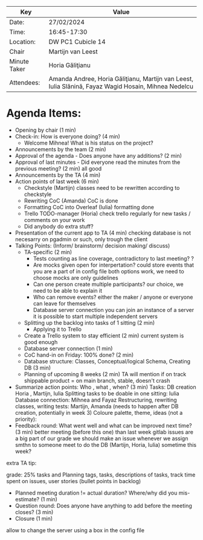 | Key | Value |
| --- | --- |
| Date: | 27/02/2024 |
| Time: | 16:45-17:30 |
| Location: | DW PC1 Cubicle 14 |
| Chair | Martijn van Leest |
| Minute Taker | Horia Găliţianu |
| Attendees: | Amanda Andree, Horia Găliţianu, Martijn van Leest, Iulia Slănină, Fayaz Wagid Hosain, Mihnea Nedelcu |  


# Agenda Items:
- Opening by chair (1 min)
- Check-in: How is everyone doing? (4 min)
    - Welcome Mihnea! What is his status on the project?
- Announcements by the team (2 min)
- Approval of the agenda - Does anyone have any additions? (2 min)
- Approval of last minutes - Did everyone read the minutes from the previous meeting? (2 min)
    all good
- Announcements by the TA (4 min)
- Action points of last week (6 min)
    - Checkstyle (Martijn)
    classes need to be rewritten according to checkstyle
    - Rewriting CoC (Amanda)
    CoC is done
    - Formatting CoC into Overleaf (Iulia)
    formatting done
    - Trello TODO-manager (Horia)
    check trello regularly for new tasks / comments on your work
    - Did anybody do extra stuff?
- Presentation of the current app to TA (4 min)
    checking database is not necesarry on pgadmin or such, only trough the client
- Talking Points: (Inform/ brainstorm/ decision making/ discuss)
    - TA-specific (2 min)
        - Tests counting as line coverage, contradictory to last meeting?
        ?
        - Are mocks given open for interpertation?
        could store events that you are a part of in config file
        both options work, we need to choose
        mocks are only guidelines
        - Can one person create multiple participants?
        our choice, we need to be able to explain it
        - Who can remove events?
        either the maker / anyone or everyone can leave for themselves
        - Database server connection
        you can join an instance of a server
        it is possible to start multiple independent servers 
    - Splitting up the backlog into tasks of 1 sitting (2 min)
        - Applying it to Trello
    - Create a Trello system to stay efficient (2 min)
    current system is good enough
    - Database server connection (1 min)
    - CoC hand-in on Friday: 100% done? (2 min)
    - Database structure: Classes, Conceptual/logical Schema, Creating DB (3 min)
    - Planning of upcoming 8 weeks (2 min)
    TA will mention if on track
    shippable product = on main branch, stable, doesn't crash
- Summarize action points: Who , what , when? (3 min)
Tasks:   DB creation Horia , Martijn, Iulia
        Splitting tasks to be doable in one sitting: Iulia
        Database connection: Mihnea and Fayaz
        Restructuring, rewriting classes, writing tests: Martijn, Amanda (needs to happen after DB creation, potentially in week 3)
        Coloure palette, theme, ideas (not a priority): 
- Feedback round: What went well and what can be improved next time? (3 min)
    better meeting (before this one) than last week
    gitlab issues are a big part of our grade
    we should make an issue whenever we assign smthn to someone
    meet to do the DB (Martijn, Horia, Iulia) sometime this week?

extra TA tip:

grade: 25% tasks and Planning   tags, tasks, descriptions of tasks, track time spent on issues, user stories (bullet points in backlog)

- Planned meeting duration != actual duration? Where/why did you mis-estimate? (1 min)
- Question round: Does anyone have anything to add before the meeting closes? (3 min)
- Closure (1 min)

allow to change the server using a box in the config file


